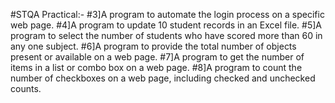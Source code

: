 #STQA Practical:-
#3]A program to automate the login process on a specific web page. 
#4]A program to update 10 student records in an Excel file.
#5]A program to select the number of students who have scored more than 60 in any one subject.
#6]A program to provide the total number of objects present or available on a web page.
#7]A program to get the number of items in a list or combo box on a web page.
#8]A program to count the number of checkboxes on a web page, including checked and unchecked counts. 

